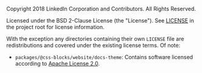 Copyright 2018 LinkedIn Corporation and Contributors.
All Rights Reserved.

Licensed under the BSD 2-Clause License (the "License").
See [LICENSE](./LICENSE.md) in the project root for license information.

With the exception any directories containing their own `LICENSE` file are redistributions
and covered under the existing license terms. Of note:

- `packages/@css-blocks/website/docs-theme`: Contains software licensed according to [Apache License 2.0](./packages/@css-blocks/website/docs-theme/LICENSE).
